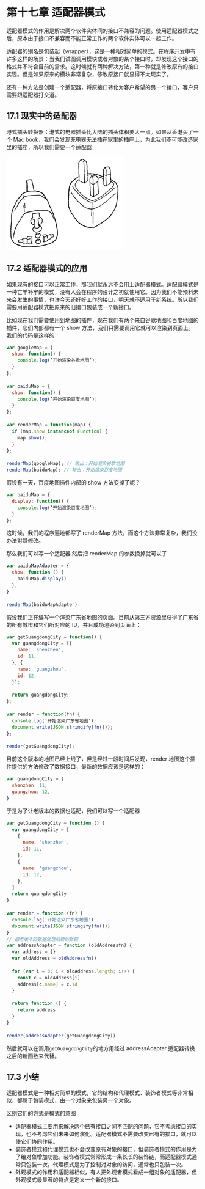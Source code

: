 # 第十七章 适配器模式

适配器模式的作用是解决两个软件实体间的接口不兼容的问题。使用适配器模式之后，原本由于接口不兼容而不能正常工作的两个软件实体可以一起工作。

适配器的别名是包装起（wrapper），这是一种相对简单的模式。在程序开发中有许多这样的场景：当我们试图调用模块或者对象的某个接口时，却发现这个接口的格式并不符合目前的需求。这时候就有两种解决方法，第一种就是修改原有的接口实现。但是如果原来的模块非常复杂，修改原接口就显得不太现实了。

还有一种方法是创建一个适配器，将原接口转化为客户希望的另一个接口，客户只需要跟适配器打交道。

## 17.1 现实中的适配器

港式插头转换器：港式的电器插头比大陆的插头体积要大一点。如果从香港买了一个 Mac book，我们会发现充电器无法插在家里的插座上，为此我们不可能改造家里的插座，所以我们需要一个适配器

<img src="https://raw.githubusercontent.com/18888628835/image-cloud/main/assets202307110042486.jpeg" alt="img" style="zoom:50%;" />

## 17.2 适配器模式的应用

如果现有的接口可以正常工作，那我们就永远不会用上适配器模式。适配器模式是一种亡羊补牢的模式，没有人会在程序的设计之初就使用它。因为我们不能预料未来会发生的事情，也许今天还好好工作的接口，明天就不适用于新系统。所以我们需要用适配器模式把原来的旧接口包装成一个新接口。

比如现在我们需要使用到地图的插件，现在我们有两个来自谷歌地图和百度地图的插件，它们内部都有一个 show 方法，我们只需要调用它就可以渲染到页面上。我们的代码是这样的：

```js
var googleMap = {
  show: function() {
    console.log(’开始渲染谷歌地图’);
  }
};

var baiduMap = {
  show: function() {
    console.log(’开始渲染百度地图’);
  }
};

var renderMap = function(map) {
  if (map.show instanceof Function) {
    map.show();
  }
};

renderMap(googleMap); // 输出：开始渲染谷歌地图
renderMap(baiduMap); // 输出：开始渲染百度地图
```

假设有一天，百度地图插件内部的 show 方法变掉了呢？

```js
var baiduMap = {
  display: function() {
    console.log(’开始渲染百度地图’);
  }
};
```

这时候，我们的程序遍地都写了 renderMap 方法，而这个方法非常复杂，我们没办法对其修改。

那么我们可以写一个适配器,然后把 renderMap 的参数换掉就可以了

```js
var baiduMapAdapter = {
  show: function () {
    baiduMap.display()
  },
}

renderMap(baiduMapAdapter)
```

假设我们正在编写一个渲染广东省地图的页面。目前从第三方资源里获得了广东省的所有城市和它们所对应的 ID，并且成功渲染到页面上：

```js
var getGuangdongCity = function() {
  var guangdongCity = [{
    name: 'shenzhen',
    id: 11,
  }, {
    name: 'guangzhou',
    id: 12,
  }];

  return guangdongCity;
};

var render = function(fn) {
  console.log(’开始渲染广东省地图’);
  document.write(JSON.stringify(fn()));
};

render(getGuangdongCity);
```

目前这个版本的地图已经上线了，但是经过一段时间后发现，render 地图这个插件提供的方法修改了数据接口，最新的数据应该是这样的：

```js
var guangdongCity = {
  shenzhen: 11,
  guangzhou: 12,
}
```

于是为了让老版本的数据也适配，我们可以写一个适配器

```js
var getGuangdongCity = function () {
  var guangdongCity = [
    {
      name: 'shenzhen',
      id: 11,
    },
    {
      name: 'guangzhou',
      id: 12,
    },
  ]
  return guangdongCity
}

var render = function (fn) {
  console.log('开始渲染广东省地图')
  document.write(JSON.stringify(fn()))
}
// 把老版本的数据处理成新的数据
var addressAdapter = function (oldAddressfn) {
  var address = {}
  var oldAddress = oldAddressfn()

  for (var i = 0; i < oldAddress.length; i++) {
    const c = oldAddress[i]
    address[c.name] = c.id
  }

  return function () {
    return address
  }
}

render(addressAdapter(getGuangdongCity))
```

然后就可以在调用`getGuangdongCity`的地方用经过 addressAdapter 适配器转换之后的新函数来代替。

## 17.3 小结

适配器模式是一种相对简单的模式，它的结构和代理模式、装饰者模式等非常相似，都属于包装模式，由一个对象来包装另一个对象。

区别它们的方式是模式的意图

- 适配器模式主要用来解决两个已有接口之间不匹配的问题，它不考虑接口的实现，也不考虑它们未来如何演化。适配器模式不需要改变已有的接口，就可以使它们协同作用。
- 装饰者模式和代理模式也不会改变原有对象的接口，但装饰者模式的作用是为了给对象增加功能。装饰者模式常常形成一条长长的装饰链，而适配器模式通常只包装一次。代理模式是为了控制对对象的访问，通常也只包装一次。
- 外观模式的作用和适配器相似，有人把外观者模式看成一组对象的适配器，但外观模式最显著的特点是定义一个新的接口。
